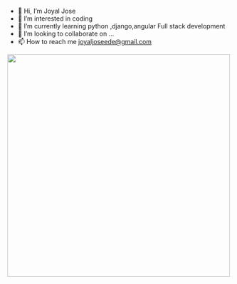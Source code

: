 - 👋 Hi, I’m Joyal Jose
- 👀 I’m interested in coding
- 🌱 I’m currently learning python ,django,angular Full stack development
- 💞️ I’m looking to collaborate on ...
- 📫 How to reach me joyaljoseede@gmail.com
<img src="https://github.com/Anmol-Baranwal/Cool-GIFs-For-GitHub/assets/74038190/3b4607a1-1cc6-41f1-926f-892ae880e7a5" width="500">
<br><br>
<!---
JoyalJoz7/JoyalJoz7 is a ✨ special ✨ repository because its `README.md` (this file) appears on your GitHub profile.
You can click the Preview link to take a look at your changes.
--->
